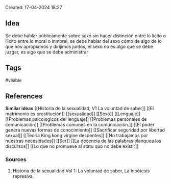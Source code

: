 Created: 17-04-2024 18:27

## <span class="pink"> **Idea** </span>
Se debe hablar públicamente sobre sexo sin hacer distinción entre lo licito o ilicito entre lo moral o inmoral, se debe hablar del sexo cómo de algo de lo que nos apropiamos y dirijimos juntos, el sexo no es algo que se debe juzgar, es algo que se debe administrar

## <span class="orange"> **Tags**</span>
<span class="tag"> #visible</span> 

## <span class="green"> **References**</span>
<span class="blue"> **Similar ideas** </span>
[[Historia de la sexualidad, V1 La voluntad de saber]]
[[El matrimonio es prostitución]]
[[sexualidad]]
[[Sexo]]
[[Lenguaje]]
[[Problemas psicologicos del lenguaje]]
[[Problemas personales de comunicación]]
[[Problemas comunes en la comunicación.]]
[[El poder genera nuevas formas de conocimiento]]
[[Sacrificar seguridad por libertad sexual]]
[[Teoria King kong virgine despentes]]
[[No trabajamos por nuestras necesidades]]
[[Ser]]
[[La decencia de las palabras blanquea los discursos]]
[[Lo que no promueve al statu quo no debe existir]]
### <span class="purple"> **Sources**</span>
1. Historia de la sexualidad Vol 1: La voluntad de saber, La hipótesis represiva.